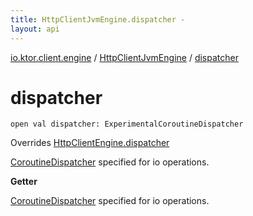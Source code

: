```yaml
---
title: HttpClientJvmEngine.dispatcher - 
layout: api
---
```


<div class='api-docs-breadcrumbs'><a href="../index.html">io.ktor.client.engine</a> / <a href="index.html">HttpClientJvmEngine</a> / <a href="./dispatcher.html">dispatcher</a></div>

# dispatcher

<div class="signature"><code><span class="keyword">open</span> <span class="keyword">val </span><span class="identifier">dispatcher</span><span class="symbol">: </span><span class="identifier">ExperimentalCoroutineDispatcher</span></code></div>

Overrides <a href="../-http-client-engine/dispatcher.html">HttpClientEngine.dispatcher</a>

<a href="#">CoroutineDispatcher</a> specified for io operations.

**Getter**

<a href="#">CoroutineDispatcher</a> specified for io operations.


